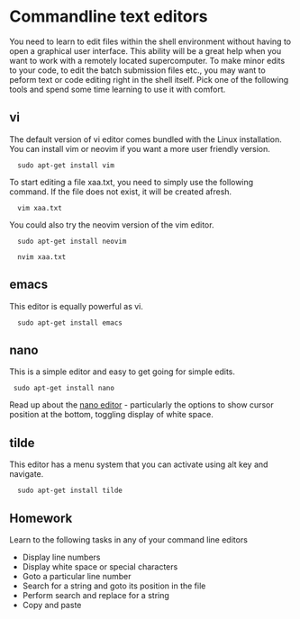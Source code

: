 # Commandline text editors

You need to learn to edit files within the shell environment without having to open a graphical user interface. This ability will be a great help when you want to work with a remotely located supercomputer. To make minor edits to your code, to edit the batch submission files etc., you may want to peform text or code editing right in the shell itself. Pick one of the following tools and spend some time learning to use it with comfort.

## vi

The default version of vi editor comes bundled with the Linux installation. You can install vim or neovim if you want a more user friendly version. 

      sudo apt-get install vim

To start editing a file xaa.txt, you need to simply use the following command. If the file does not exist, it will be created afresh.

      vim xaa.txt

You could also try the neovim version of the vim editor.

      sudo apt-get install neovim 

      nvim xaa.txt

## emacs

This editor is equally powerful as vi. 

      sudo apt-get install emacs

## nano

This is a simple editor and easy to get going for simple edits.

     sudo apt-get install nano

Read up about the [nano editor](https://www.nano-editor.org/dist/v2.1/nano.html) - particularly the options to show cursor position at the bottom, toggling display of white space.

## tilde

This editor has a menu system that you can activate using alt key and navigate.

      sudo apt-get install tilde

## Homework
Learn to the following tasks in any of your command line editors
  * Display line numbers
  * Display white space or special characters
  * Goto a particular line number
  * Search for a string and goto its position in the file
  * Perform search and replace for a string
  * Copy and paste
